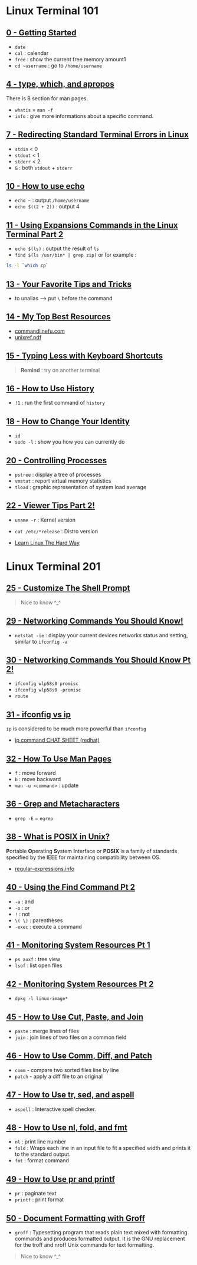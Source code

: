 # Linux Terminal 101

## [0 - Getting Started](https://www.youtube.com/watch?v=b5NmtmNwMgU&t=0s&index=2&list=PLW5y1tjAOzI2ZYTlMdGzCV8AJuoqW5lKB)

- `date`
- `cal` : calendar
- `free` : show the current free memory amount1
- `cd ~username` : go to `/home/username`

## [4 - type, which, and apropos](https://www.youtube.com/watch?v=CQvkF4LHY58&t=0s&index=6&list=PLW5y1tjAOzI2ZYTlMdGzCV8AJuoqW5lKB)
 
There is 8 section for man pages.
- `whatis` = `man -f`
- `info` : give more informations about a specific command.

## [7 - Redirecting Standard Terminal Errors in Linux](https://www.youtube.com/watch?v=faTXIBdZt-0&t=0s&index=9&list=PLW5y1tjAOzI2ZYTlMdGzCV8AJuoqW5lKB)

- `stdin` < 0
- `stdout` < 1
- `stderr` < 2
- `&` : both `stdout` + `stderr`

## [10 - How to use echo](https://www.youtube.com/watch?v=FYJVlTQYvNY&t=0s&index=12&list=PLW5y1tjAOzI2ZYTlMdGzCV8AJuoqW5lKB)

- `echo ~` : output `/home/username`
- `echo $((2 + 2))` :  output 4

## [11 - Using Expansions Commands in the Linux Terminal Part 2](https://www.youtube.com/watch?v=cQHua6LPLyc&t=0s&index=13&list=PLW5y1tjAOzI2ZYTlMdGzCV8AJuoqW5lKB)

- `echo $(ls)` :  output the result of `ls`
- `find $(ls /usr/bin* | grep zip)` or for example : 
```bash
ls -l `which cp` 
```
## [13 - Your Favorite Tips and Tricks](https://www.youtube.com/watch?v=klP_Ik9NN7o&t=0s&index=15&list=PLW5y1tjAOzI2ZYTlMdGzCV8AJuoqW5lKB)

- to unalias --> put `\` before the command

## [14 - My Top Best Resources](https://www.youtube.com/watch?v=HT9I6nlsXzM&t=0s&index=16&list=PLW5y1tjAOzI2ZYTlMdGzCV8AJuoqW5lKB)

- [commandlinefu.com](https://www.commandlinefu.com/commands/browse)
- [unixref.pdf](https://files.fosswire.com/2007/08/fwunixref.pdf)

## [15 - Typing Less with Keyboard Shortcuts](https://www.youtube.com/watch?v=b2l-Zz_m-W0&t=0s&index=17&list=PLW5y1tjAOzI2ZYTlMdGzCV8AJuoqW5lKB)
> **Remind** : try on another terminal

## [16 - How to Use History](https://www.youtube.com/watch?v=zNelCx81TJA&t=0s&index=18&list=PLW5y1tjAOzI2ZYTlMdGzCV8AJuoqW5lKB)

- `!1` : run the first command of `history`

## [18 - How to Change Your Identity](https://www.youtube.com/watch?v=lQ4ycCA7FOQ&t=0s&index=20&list=PLW5y1tjAOzI2ZYTlMdGzCV8AJuoqW5lKB)
- `id`
- `sudo -l` : show you how you can currently do

## [20 - Controlling Processes](https://www.youtube.com/watch?v=XUhGdORXL54&t=0s&index=22&list=PLW5y1tjAOzI2ZYTlMdGzCV8AJuoqW5lKB)
- `pstree` : display a tree of processes
- `vmstat` : report virtual memory statistics
- `tload` : graphic representation of system load average

## [22 - Viewer Tips Part 2!](https://www.youtube.com/watch?v=moOmrFc6J50&t=0s&index=24&list=PLW5y1tjAOzI2ZYTlMdGzCV8AJuoqW5lKB)

- `uname -r` : Kernel version
- `cat /etc/*release` : Distro version

- [Learn Linux The Hard Way](https://archive.is/xDb8o)

# Linux Terminal 201

## [25 - Customize The Shell Prompt](https://www.youtube.com/watch?v=_kSCpNqKJbM&t=0s&index=27&list=PLW5y1tjAOzI2ZYTlMdGzCV8AJuoqW5lKB)
> Nice to know ^_^

## [29 - Networking Commands You Should Know!](https://www.youtube.com/watch?v=F1geJWP4Yvs&t=0s&index=31&list=PLW5y1tjAOzI2ZYTlMdGzCV8AJuoqW5lKB)

- `netstat -ie` :  display your current devices networks status and setting, similar to `ifconfig -a`

## [30 - Networking Commands You Should Know Pt 2!](https://www.youtube.com/watch?v=RrmWU_Hg9e4&t=0s&index=32&list=PLW5y1tjAOzI2ZYTlMdGzCV8AJuoqW5lKB)

- `ifconfig wlp58s0 promisc`
- `ifconfig wlp58s0 -promisc`
- `route`

## [31 - ifconfig vs ip](https://www.youtube.com/watch?v=XiERevpBTAk&t=0s&index=33&list=PLW5y1tjAOzI2ZYTlMdGzCV8AJuoqW5lKB)

`ip` is considered to be much  more powerful than `ifconfig` 
- [ip command CHAT SHEET (redhat)](https://access.redhat.com/sites/default/files/attachments/rh_ip_command_cheatsheet_1214_jcs_print.pdf)

## [32 - How To Use Man Pages](https://www.youtube.com/watch?v=BWLSqZZfKc4&t=0s&index=34&list=PLW5y1tjAOzI2ZYTlMdGzCV8AJuoqW5lKB)
- `f` : move forward
- `b` : move backward
- `man -u <command>` : update

## [36 - Grep and Metacharacters](https://www.youtube.com/watch?v=xXo1L28Jc6A&t=0s&index=38&list=PLW5y1tjAOzI2ZYTlMdGzCV8AJuoqW5lKB)

- `grep -E` = `egrep`

## [38 - What is POSIX in Unix?](https://www.youtube.com/watch?v=U0GbJtnfqSM&t=0s&index=40&list=PLW5y1tjAOzI2ZYTlMdGzCV8AJuoqW5lKB)

**P**ortable **O**perating **S**ystem **I**nterface or **POSIX** is a family of standards specified by the IEEE for maintaining compatibility between OS.

- [regular-expressions.info](https://www.regular-expressions.info/)

## [40 - Using the Find Command Pt 2](https://www.youtube.com/watch?v=WuZYqiais54&t=0s&index=42&list=PLW5y1tjAOzI2ZYTlMdGzCV8AJuoqW5lKB)

- `-a` : and
- `-o` : or
- `!` : not
- `\( \)` : parenthèses
- `-exec` : execute a command

## [41 - Monitoring System Resources Pt 1](https://www.youtube.com/watch?v=xcR_FjAy1HI&t=0s&index=43&list=PLW5y1tjAOzI2ZYTlMdGzCV8AJuoqW5lKB)

- `ps auxf` : tree view
- `lsof` : list open files

## [42 - Monitoring System Resources Pt 2](https://www.youtube.com/watch?v=fwMTD9ghC3c&t=0s&index=44&list=PLW5y1tjAOzI2ZYTlMdGzCV8AJuoqW5lKB)

- `dpkg -l linux-image*`

## [45 - How to Use Cut, Paste, and Join](https://www.youtube.com/watch?v=k014CkDmB2A&t=0s&index=47&list=PLW5y1tjAOzI2ZYTlMdGzCV8AJuoqW5lKB)

- `paste` : merge lines of files
- `join` : join lines of two files on a common field

## [46 - How to Use Comm, Diff, and Patch](https://www.youtube.com/watch?v=yIU92YySlW0&t=0s&index=48&list=PLW5y1tjAOzI2ZYTlMdGzCV8AJuoqW5lKB)

- `comm` - compare two sorted files line by line
- `patch` - apply a diff file to an original

## [47 - How to Use tr, sed, and aspell](https://www.youtube.com/watch?v=F7Brrn-L1Zg&t=0s&index=49&list=PLW5y1tjAOzI2ZYTlMdGzCV8AJuoqW5lKB)

- `aspell` : Interactive spell checker.

## [48 - How to Use nl, fold, and fmt](https://www.youtube.com/watch?v=BksWPx-C8rg&t=0s&index=50&list=PLW5y1tjAOzI2ZYTlMdGzCV8AJuoqW5lKB)

- `nl` : print line number
- `fold` : Wraps each line in an input file to fit a specified width and prints it to the standard output.
- `fmt` : format command

## [49 - How to Use pr and printf](https://www.youtube.com/watch?v=aLypSBf1TBY&t=0s&index=51&list=PLW5y1tjAOzI2ZYTlMdGzCV8AJuoqW5lKB)

- `pr` : paginate text
- `printf` : print format

## [50 - Document Formatting with Groff](https://www.youtube.com/watch?v=NW5ZWN2b4zw&t=0s&index=52&list=PLW5y1tjAOzI2ZYTlMdGzCV8AJuoqW5lKB)
- `groff` : Typesetting program that reads plain text mixed with formatting commands and produces formatted output. It is the GNU replacement for the troff and nroff Unix commands for text formatting.
> Nice to know ^_^